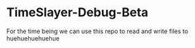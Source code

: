 # TimeSlayer-Debug-Beta
For the time being we can use this repo to read and write files to
huehuehuehuehue
